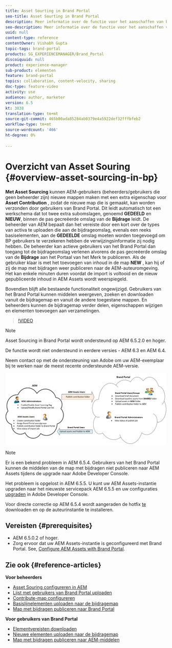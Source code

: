 ```yaml
---
title: Asset Sourting in Brand Portal
seo-title: Asset Sourting in Brand Portal
description: Meer informatie over de functie voor het aanschaffen van bedrijfsmiddelen die beschikbaar is in de Adobe Experience Manager Assets Brand Portal.
seo-description: Meer informatie over de functie voor het aanschaffen van bedrijfsmiddelen die beschikbaar is in de Adobe Experience Manager Assets Brand Portal.
uuid: null
content-type: reference
contentOwner: Vishabh Gupta
topic-tags: brand-portal
products: SG_EXPERIENCEMANAGER/Brand_Portal
discoiquuid: null
product: experience-manager
sub-product: elementen
feature: brand-portal
topics: collaboration, content-velocity, sharing
doc-type: feature-video
activity: use
audience: author, marketer
version: 6.5
kt: 3838
translation-type: tm+mt
source-git-commit: 465b80ada85284ab0379e4a5922def32fffbfeb2
workflow-type: tm+mt
source-wordcount: '466'
ht-degree: 0%

---
```



# Overzicht van Asset Souring {#overview-asset-sourcing-in-bp}

**Met Asset Sourcing** kunnen AEM-gebruikers (beheerders/gebruikers die geen beheerder zijn) nieuwe mappen maken met een extra eigenschap voor **Asset Contribution** , zodat de nieuwe map die is gemaakt, kan worden verzonden door gebruikers van Brand Portal. Dit leidt automatisch tot een werkschema dat tot twee extra subomslagen, genoemd **GEDEELD** en **NIEUW**, binnen de pas gecreëerde omslag van de **Bijdrage** leidt. De beheerder van AEM bepaalt dan het vereiste door een kort over de types van activa te uploaden die aan de bijdrageomslag, evenals een reeks basiselementen, aan de **GEDEELDE** omslag moeten worden toegevoegd om BP gebruikers te verzekeren hebben de verwijzingsinformatie zij nodig hebben. De beheerder kan actieve gebruikers van het Brand Portal dan toegang tot de bijdrageomslag verlenen alvorens de pas gecreëerde omslag van de **Bijdrage** aan het Portaal van het Merk te publiceren. Als de gebruiker klaar is met het toevoegen van inhoud in de map **NEW** , kan hij of zij de map met bijdragen weer publiceren naar de AEM-auteuromgeving. Het kan enkele minuten duren voordat de import is voltooid en de nieuw gepubliceerde inhoud in AEM Assets wordt weerspiegeld.

Bovendien blijft alle bestaande functionaliteit ongewijzigd. Gebruikers van het Brand Portal kunnen middelen weergeven, zoeken en downloaden vanuit de bijdragemap en vanuit de andere toegestane mappen. En beheerders kunnen de bijdragemap verder delen, eigenschappen wijzigen en elementen toevoegen aan verzamelingen.

>[!VIDEO](https://video.tv.adobe.com/v/29365/?quality=12)

>[!NOTE]
>
>Asset Sourcing in Brand Portal wordt ondersteund op AEM 6.5.2.0 en hoger.
>
>De functie wordt niet ondersteund in eerdere versies - AEM 6.3 en AEM 6.4.
>
>Neem contact op met de ondersteuning van Adobe om uw AEM-exemplaar bij te werken naar de meest recente ondersteunde AEM-versie.


![Brand Portal Asset Sourting](assets/asset-sourcing.png)


>[!NOTE]
>
>Er is een bekend probleem in AEM 6.5.4. Gebruikers van het Brand Portal kunnen de middelen van de map met bijdragen niet publiceren naar AEM Assets tijdens de upgrade naar Adobe Developer Console.
>
>Het probleem is opgelost in AEM 6.5.5. U kunt uw AEM Assets-instantie upgraden naar het nieuwste servicepack AEM 6.5.5 en uw configuraties [upgraden](https://docs.adobe.com/content/help/en/experience-manager-65/assets/brandportal/configure-aem-assets-with-brand-portal.html#upgrade-integration-65) in Adobe Developer Console.
>
>Voor directe correctie op AEM 6.5.4 wordt aangeraden de hotfix [te](https://www.adobeaemcloud.com/content/marketplace/marketplaceProxy.html?packagePath=/content/companies/public/adobe/packages/cq650/hotfix/cq-6.5.0-hotfix-33041) downloaden en op de auteurinstantie te installeren.


## Vereisten {#prerequisites}

* AEM 6.5.0.2 of hoger.
* Zorg ervoor dat uw AEM Assets-instantie is geconfigureerd met Brand Portal. See, [Configure AEM Assets with Brand Portal](../using/configure-aem-assets-with-brand-portal.md).

## Zie ook {#reference-articles}

**Voor beheerders**

* [Asset Souring configureren in AEM](brand-portal-configure-asset-sourcing.md)
* [Lijst met gebruikers van Brand Portal uploaden](brand-portal-configure-asset-sourcing.md)
* [Contribute-map configureren](brand-portal-contribution-folder.md)
* [Basislijnelementen uploaden naar de bijdragemap](brand-portal-upload-baseline-assets.md)
* [Map met bijdragen publiceren naar Brand Portal](brand-portal-publish-contribution-folder-to-brand-portal.md)

**Voor gebruikers van Brand Portal**

* [Elementvereisten downloaden](brand-portal-download-asset-requirements.md)
* [Nieuwe elementen uploaden naar de bijdragemap](brand-portal-upload-assets-to-contribution-folder.md)
* [Map met bijdragen publiceren naar AEM-middelen](brand-portal-publish-contribution-folder-to-aem-assets.md)
